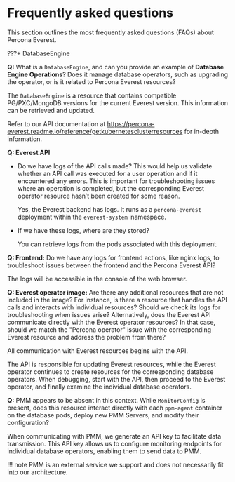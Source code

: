 # Frequently asked questions

This section outlines the most frequently asked questions (FAQs) about Percona Everest.


???+ DatabaseEngine

**Q:** What is a `DatabaseEngine`, and can you provide an example of **Database Engine Operations**? Does it manage database operators, such as upgrading the operator, or is it related to Percona Everest resources?


The `DatabaseEngine` is a resource that contains compatible PG/PXC/MongoDB versions for the current Everest version. This information can be retrieved and updated.

Refer to our API documentation at https://percona-everest.readme.io/reference/getkubernetesclusterresources for in-depth information.

**Q: Everest API**

- Do we have logs of the API calls made? This would help us validate whether an API call was executed for a user operation and if it encountered any errors. This is important for troubleshooting issues where an operation is completed, but the corresponding Everest operator resource hasn’t been created for some reason. 

    Yes, the Everest backend has logs. It runs as a `percona-everest` deployment within the `everest-system `namespace. 


- If we have these logs, where are they stored?

    You can retrieve logs from the pods associated with this deployment.


**Q: Frontend:** Do we have any logs for frontend actions, like nginx logs, to troubleshoot issues between the frontend and the Percona Everest API?

The logs will be accessible in the console of the web browser.

**Q: Everest operator image:** Are there any additional resources that are not included in the image? For instance, is there a resource that handles the API calls and interacts with individual resources? Should we check its logs for troubleshooting when issues arise? Alternatively, does the Everest API communicate directly with the Everest operator resources? In that case, should we match the "Percona operator" issue with the corresponding Everest resource and address the problem from there?


All communication with Everest resources begins with the API.

The API is responsible for updating Everest resources, while the Everest operator continues to create resources for the corresponding database operators. When debugging, start with the API, then proceed to the Everest operator, and finally examine the individual database operators.


**Q:** PMM appears to be absent in this context. While `MonitorConfig` is present, does this resource interact directly with each `ppm-agent` container on the database pods, deploy new PMM Servers, and modify their configuration?


When communicating with PMM, we generate an API key to facilitate data transmission. This API key allows us to configure monitoring endpoints for individual database operators, enabling them to send data to PMM.

!!! note
    PMM is an external service we support and does not necessarily fit into our architecture.
